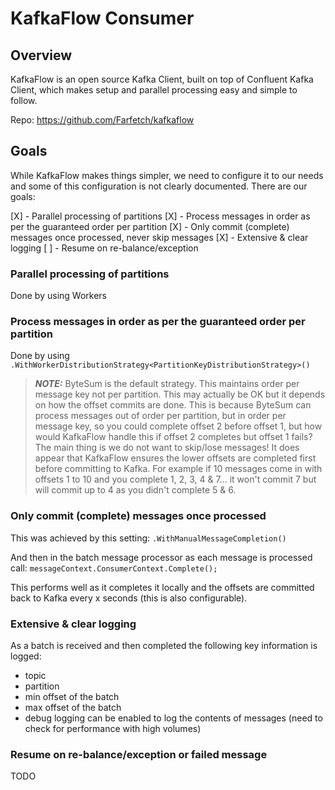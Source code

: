 # KafkaFlow Consumer

## Overview

KafkaFlow is an open source Kafka Client, built on top of Confluent Kafka Client, which makes setup and parallel processing easy and simple to follow.

Repo: https://github.com/Farfetch/kafkaflow

## Goals

While KafkaFlow makes things simpler, we need to configure it to our needs and some of this configuration is not clearly documented. There are our goals:

[X] - Parallel processing of partitions
[X] - Process messages in order as per the guaranteed order per partition
[X] - Only commit (complete) messages once processed, never skip messages
[X] - Extensive & clear logging
[ ] - Resume on re-balance/exception

### Parallel processing of partitions
Done by using Workers

### Process messages in order as per the guaranteed order per partition
Done by using `.WithWorkerDistributionStrategy<PartitionKeyDistributionStrategy>()`

> **_NOTE:_**  ByteSum is the default strategy. This maintains order per message key not per partition. This may actually be OK but it depends on how the offset commits are done. This is because ByteSum can process messages out of order per partition, but in order per message key, so you could complete offset 2 before offset 1, but how would KafkaFlow handle this if offset 2 completes but offset 1 fails? The main thing is we do not want to skip/lose messages! It does appear that KafkaFlow ensures the lower offsets are completed first before committing to Kafka. For example if 10 messages come in with offsets 1 to 10 and you complete 1, 2, 3, 4 & 7... it won't commit 7 but will commit up to 4 as you didn't complete 5 & 6.

### Only commit (complete) messages once processed

This was achieved by this setting:
`.WithManualMessageCompletion()`

And then in the batch message processor as each message is processed call:
`messageContext.ConsumerContext.Complete();`

This performs well as it completes it locally and the offsets are committed back to Kafka every x seconds (this is also configurable).

### Extensive & clear logging

As a batch is received and then completed the following key information is logged:
- topic
- partition
- min offset of the batch
- max offset of the batch
- debug logging can be enabled to log the contents of messages (need to check for performance with high volumes)

### Resume on re-balance/exception or failed message
TODO


